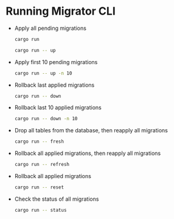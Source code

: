 <!--
 * @Author: zhangyuxuan
 * @Date: 2022-07-04 17:10:11
 * @LastEditTime: 2022-07-04 17:59:11
 * @LastEditors: zhangyuxuan
 * @FilePath: \Discord-BE\migration\README.md
-->
# Running Migrator CLI

- Apply all pending migrations
    ```sh
    cargo run
    ```
    ```sh
    cargo run -- up
    ```
- Apply first 10 pending migrations
    ```sh
    cargo run -- up -n 10
    ```
- Rollback last applied migrations
    ```sh
    cargo run -- down
    ```
- Rollback last 10 applied migrations
    ```sh
    cargo run -- down -n 10
    ```
- Drop all tables from the database, then reapply all migrations
    ```sh
    cargo run -- fresh
    ```
- Rollback all applied migrations, then reapply all migrations
    ```sh
    cargo run -- refresh
    ```
- Rollback all applied migrations
    ```sh
    cargo run -- reset
    ```
- Check the status of all migrations
    ```sh
    cargo run -- status
    ```
